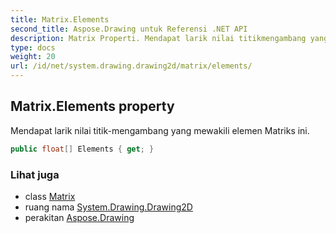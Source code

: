 ```yaml
---
title: Matrix.Elements
second_title: Aspose.Drawing untuk Referensi .NET API
description: Matrix Properti. Mendapat larik nilai titikmengambang yang mewakili elemen Matriks ini.
type: docs
weight: 20
url: /id/net/system.drawing.drawing2d/matrix/elements/
---
```

## Matrix.Elements property

Mendapat larik nilai titik-mengambang yang mewakili elemen Matriks ini.

```csharp
public float[] Elements { get; }
```

### Lihat juga

* class [Matrix](../)
* ruang nama [System.Drawing.Drawing2D](../../matrix/)
* perakitan [Aspose.Drawing](../../../)


